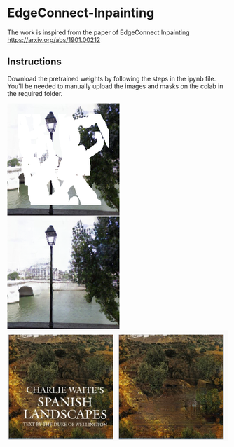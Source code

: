 # EdgeConnect-Inpainting
The work is inspired from the paper of EdgeConnect Inpainting https://arxiv.org/abs/1901.00212

## Instructions
Download the pretrained weights by following the steps in the ipynb file.
You'll be needed to manually upload the images and masks on the colab in the required folder.

<img src='./psv_01 (1).png' />
<img src= './psv_01.png' />
<img src= './Screenshot (166).png' />

